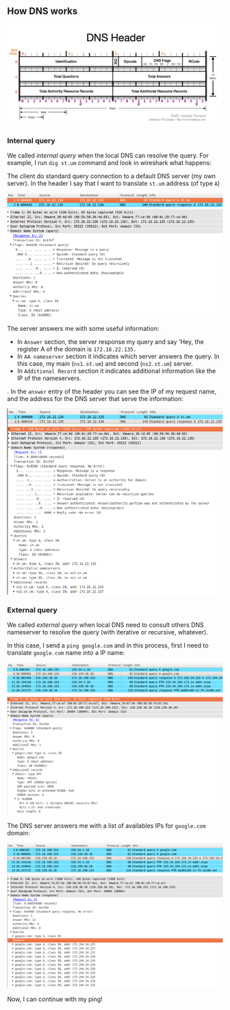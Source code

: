 ## How DNS works

![](../../assets/dns-header.jpg)

### Internal query

We called *internal query* when the local DNS can resolve the query. For example, I run `dig st.um` command and look in wireshark what happens:

The client do standard query connection to a default DNS server (my own server). In the header I say that I want to translate `st.um` address (of type `A`)

![](../../assets/dns-1.png)

The server answers me with some useful information:
* In `Answer` section, the server response my query and say 'Hey, the register A of the domain is `172.16.22.135.`
* In `AA nameserver` section it indicates which server answers the query. In this case, my main (`ns1.st.um`) and second (`ns2.st.um`) server.
* In `Additional Record` section it indicates additional information like the IP of the nameservers.

. In the `answer` entry of the header you can see the IP of my request name, and the address for the DNS server that serve the information:

![](../../assets/dns-2.png)

### External query

We called *external query* when local DNS need to consult others DNS nameserver to resolve the query (with iterative or recursive, whatever).

In this case, I send a `ping google.com` and in this process, first I need to translate `google.com` name into a IP name:

![](../../assets/dns-3.png)

The DNS server answers me with a list of availables IPs for `google.com` domain:

![](../../assets/dns-4.png)

Now, I can continue with my ping!
